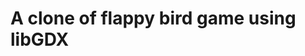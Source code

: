 A clone of flappy bird game using libGDX
==========================================================
